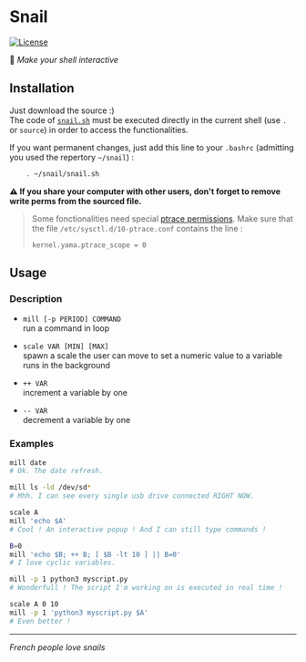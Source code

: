 # Snail
[![License](http://img.shields.io/badge/License-MIT-brightgreen.svg)](LICENSE)

:snail: _Make your shell interactive_

## Installation
Just download the source :)  
The code of [`snail.sh`](snail.sh) must be executed directly in the current shell (use `.` or `source`) in order to access the functionalities.

If you want permanent changes, just add this line to your `.bashrc` (admitting you used the repertory `~/snail`) :
```sh
    . ~/snail/snail.sh
```
**:warning: If you share your computer with other users, don't forget to remove write perms from the sourced file.**

> Some fonctionalities need special [ptrace permissions](https://www.kernel.org/doc/Documentation/security/Yama.txt). Make sure that the file `/etc/sysctl.d/10-ptrace.conf` contains the line :
>
>     kernel.yama.ptrace_scope = 0

## Usage

### Description

- `mill [-p PERIOD] COMMAND`  
  run a command in loop  

- `scale VAR [MIN] [MAX]`  
  spawn a scale the user can move to set a numeric value to a variable  
  runs in the background

- `++ VAR`  
  increment a variable by one  

- `-- VAR`  
  decrement a variable by one  

### Examples

```sh
mill date
# Ok. The date refresh.

mill ls -ld /dev/sd*
# Mhh. I can see every single usb drive connected RIGHT NOW.

scale A
mill 'echo $A'
# Cool ! An interactive popup ! And I can still type commands !

B=0
mill 'echo $B; ++ B; [ $B -lt 10 ] || B=0'
# I love cyclic variables.

mill -p 1 python3 myscript.py
# Wonderfull ! The script I'm working on is executed in real time !

scale A 0 10
mill -p 1 'python3 myscript.py $A'
# Even better !
```

-----
_French people love snails_
